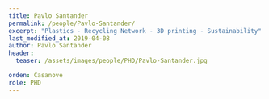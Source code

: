 ```yaml
---
title: Pavlo Santander
permalink: /people/Pavlo-Santander/
excerpt: "Plastics - Recycling Network - 3D printing - Sustainability"
last_modified_at: 2019-04-08
author: Pavlo Santander
header:
  teaser: /assets/images/people/PHD/Pavlo-Santander.jpg

orden: Casanove
role: PHD
---
```


